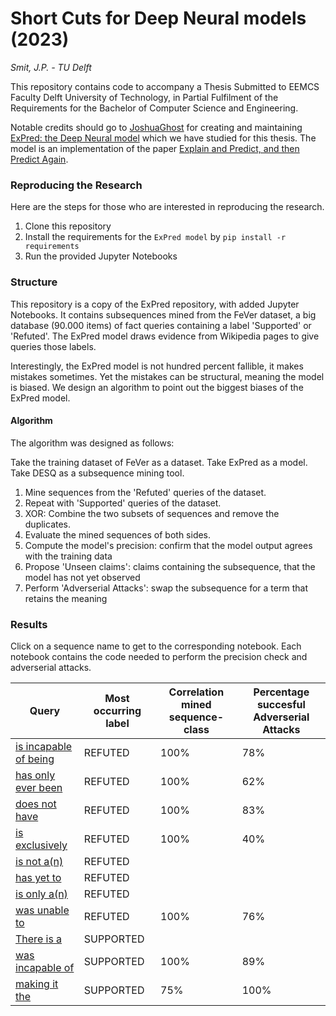 # Short Cuts for Deep Neural models (2023)
*Smit, J.P. - TU Delft*


This repository contains code to accompany a Thesis Submitted to EEMCS Faculty Delft University of Technology, 
in Partial Fulfilment of the Requirements for the Bachelor of Computer Science and Engineering.

Notable credits should go to [JoshuaGhost](https://github.com/JoshuaGhost) for creating and maintaining [ExPred: the Deep Neural model](https://github.com/JoshuaGhost/expred) which we have studied for this thesis.
The model is an implementation of the paper [Explain and Predict, and then Predict Again](https://dl.acm.org/doi/abs/10.1145/3437963.3441758).

### Reproducing the Research

Here are the steps for those who are interested in reproducing the research.

1. Clone this repository
2. Install the requirements for the ``ExPred model`` by ``pip install -r requirements``
3. Run the provided Jupyter Notebooks

### Structure

This repository is a copy of the ExPred repository, with added Jupyter Notebooks.
It contains subsequences mined from the FeVer dataset, a big database (90.000 items) of fact queries containing a label 'Supported' or 'Refuted'.
The ExPred model draws evidence from Wikipedia pages to give queries those labels.

Interestingly, the ExPred model is not hundred percent fallible, it makes mistakes sometimes.
Yet the mistakes can be structural, meaning the model is biased.
We design an algorithm to point out the biggest biases of the ExPred model.

#### Algorithm
The algorithm was designed as follows:

Take the training dataset of FeVer as a dataset.
Take ExPred as a model.
Take DESQ as a subsequence mining tool.

1. Mine sequences from the 'Refuted' queries of the dataset.
2. Repeat with 'Supported' queries of the dataset.
3. XOR: Combine the two subsets of sequences and remove the duplicates.
4. Evaluate the mined sequences of both sides.
5. Compute the model's precision: confirm that the model output agrees with the training data
6. Propose 'Unseen claims': claims containing the subsequence, that the model has not yet observed
7. Perform 'Adverserial Attacks': swap the subsequence for a term that retains the meaning


### Results

Click on a sequence name to get to the corresponding notebook.
Each notebook contains the code needed to perform the precision check and adverserial attacks.

| Query         | Most occurring label     | Correlation mined sequence-class | Percentage succesful Adverserial Attacks |
|--------------|-----------|------------| ------------|
| [is incapable of being](https://github.com/jpsmit/Short-Cuts-for-Deep-Neural-models/blob/master/is_incapable_of_being.ipynb) | REFUTED   | 100% | 78% |
| [has only ever been](https://github.com/jpsmit/Short-Cuts-for-Deep-Neural-models/blob/master/has_only_ever_been.ipynb) | REFUTED | 100% | 62% |
| [does not have](https://github.com/jpsmit/Short-Cuts-for-Deep-Neural-models/blob/master/does_not_have.ipynb) | REFUTED | 100% | 83% |
| [is exclusively](https://github.com/jpsmit/Short-Cuts-for-Deep-Neural-models/blob/master/is_exclusively.ipynb) | REFUTED | 100% |  40% |
| [is not a(n)](https://github.com/jpsmit/Short-Cuts-for-Deep-Neural-models/blob/master/is_not_a.ipynb) | REFUTED |  |  |
| [has yet to](https://github.com/jpsmit/Short-Cuts-for-Deep-Neural-models/blob/master/has_yet_to.ipynb) | REFUTED |  |  |
| [is only a(n)](https://github.com/jpsmit/Short-Cuts-for-Deep-Neural-models/blob/master/is_only_a.ipynb) | REFUTED |  |  |
| [was unable to](https://github.com/jpsmit/Short-Cuts-for-Deep-Neural-models/blob/master/was_unable_to.ipynb) | REFUTED | 100% | 76% |
| [There is a](https://github.com/jpsmit/Short-Cuts-for-Deep-Neural-models/blob/master/There_is_a.ipynb) | SUPPORTED |  |  |
| [was incapable of](https://github.com/jpsmit/Short-Cuts-for-Deep-Neural-models/blob/master/was_incapable_of.ipynb) | SUPPORTED | 100% |  89% |
| [making it the](https://github.com/jpsmit/Short-Cuts-for-Deep-Neural-models/blob/master/is_not_a.ipynb) | SUPPORTED | 75% | 100% |

